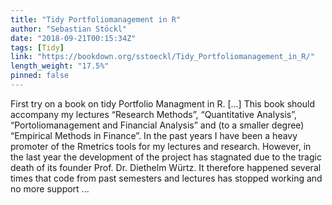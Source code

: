 ```yaml
---
title: "Tidy Portfoliomanagement in R"
author: "Sebastian Stöckl"
date: "2018-09-21T00:15:34Z"
tags: [Tidy]
link: "https://bookdown.org/sstoeckl/Tidy_Portfoliomanagement_in_R/"
length_weight: "17.5%"
pinned: false
---
```


First try on a book on tidy Portfolio Managment in R. [...] This book should accompany my lectures “Research Methods”, “Quantitative Analysis”, “Portoliomanagement and Financial Analysis” and (to a smaller degree) “Empirical Methods in Finance”. In the past years I have been a heavy promoter of the Rmetrics tools for my lectures and research. However, in the last year the development of the project has stagnated due to the tragic death of its founder Prof. Dr. Diethelm Würtz. It therefore happened several times that code from past semesters and lectures has stopped working and no more support  ...
